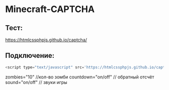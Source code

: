 # Minecraft-CAPTCHA

## Тест:

https://htmlcssphpjs.github.io/captcha/

## Подключение:

```js
<script type="text/javascript" src='https://htmlcssphpjs.github.io/captcha/script.js' countdown="on" zombies="10" sound="on"></script>

```

zombies="10" //кол-во зомби
countdown="on/off" // обратный отсчёт
sound="on/off" // звуки игры
